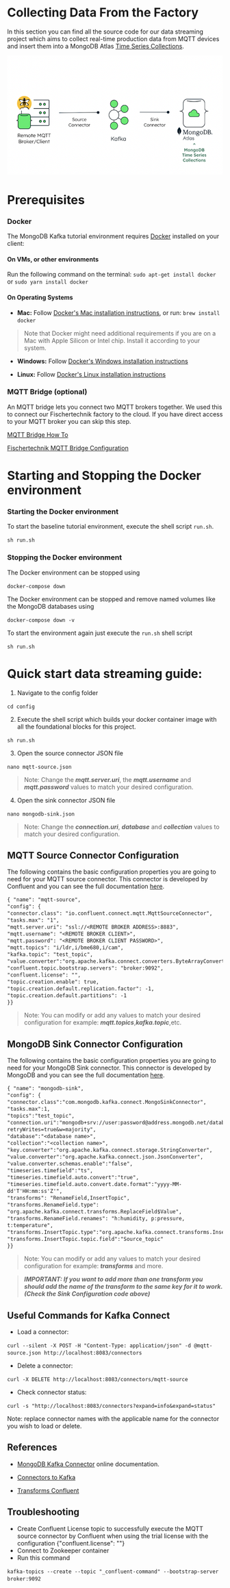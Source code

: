 # Collecting Data From the Factory #

In this section you can find all the source code for our data streaming project which aims to collect real-time production data from MQTT devices and insert them into a MongoDB Atlas [Time Series Collections](https://www.mongodb.com/docs/manual/core/timeseries/timeseries-automatic-removal/).

![](media/architecture.png)


# Prerequisites
### Docker
The MongoDB Kafka tutorial environment requires [Docker](https://docs.docker.com/get-docker/) installed on your client:

#### On VMs, or other environments
Run the following command on the terminal:
```sudo apt-get install docker``` or ```sudo yarn install docker```


#### On Operating Systems 
- **Mac:** Follow [Docker's Mac installation instructions](https://docs.docker.com/desktop/install/mac-install/), or run:
```brew install docker```
> Note that Docker might need additional requirements if you are on a Mac with Apple Silicon or Intel chip. Install it according to your system.

- **Windows:** Follow [Docker's Windows installation instructions](https://docs.docker.com/desktop/install/windows-install/)

- **Linux:** Follow [Docker's Linux installation instructions](https://docs.docker.com/desktop/install/linux-install/)


### MQTT Bridge (optional)

An MQTT bridge lets you connect two MQTT brokers together. We used this to connect our Fischertechnik factory to the cloud. If you have direct access to your MQTT broker you can skip this step.

[MQTT Bridge How To](http://www.steves-internet-guide.com/mosquitto-bridge-configuration/)

[Fischertechnik MQTT Bridge Configuration](https://github.com/mongodb-industry-solutions/smart-factory/blob/main/web-portal/MQTT_Bridge_Configuration.md)
  
# Starting and Stopping the Docker environment

### Starting the Docker environment

To start the baseline tutorial environment, execute the shell script `run.sh`.

```sh run.sh```

### Stopping the Docker environment

The Docker environment can be stopped using

`docker-compose down`

The Docker environment can be stopped and remove named volumes like the MongoDB databases using

`docker-compose down -v`

To start the environment again just execute the `run.sh` shell script

`sh run.sh`

# Quick start data streaming guide:

1. Navigate to the config folder

```cd config```

2. Execute the shell script which builds your docker container image with all the foundational blocks for this project.

```sh run.sh```

3. Open the source connector JSON file

```nano mqtt-source.json```

> Note: Change the ***mqtt.server.uri***, the ***mqtt.username*** and ***mqtt.password*** values to match your desired configuration.

4. Open the sink connector JSON file

```nano mongodb-sink.json```

> Note: Change the ***connection.uri***, ***database*** and ***collection*** values to match your desired configuration.

## MQTT Source Connector Configuration

The following contains the basic configuration properties you are going to need for your MQTT source connector. This connector is developed by Confluent and you can see the full documentation [here](https://docs.confluent.io/kafka-connect-mqtt/current/mqtt-source-connector/mqtt_source_connector_config.html).

```
{ "name": "mqtt-source",
"config": {
"connector.class": "io.confluent.connect.mqtt.MqttSourceConnector",
"tasks.max": "1",
"mqtt.server.uri": "ssl://<REMOTE BROKER ADDRESS>:8883",
"mqtt.username": "<REMOTE BROKER CLIENT>",
"mqtt.password": "<REMOTE BROKER CLIENT PASSWORD>",
"mqtt.topics": "i/ldr,i/bme680,i/cam",
"kafka.topic": "test_topic",
"value.converter":"org.apache.kafka.connect.converters.ByteArrayConverter",
"confluent.topic.bootstrap.servers": "broker:9092",
"confluent.license": "",
"topic.creation.enable": true,
"topic.creation.default.replication.factor": -1,
"topic.creation.default.partitions": -1 
}} 
```

>Note: You can modify or add any values to match your desired configuration for example:  ***mqtt.topics***,***kafka.topic***,etc.

## MongoDB Sink Connector Configuration

The following contains the basic configuration properties you are going to need for your MongoDB Sink connector. This connector is developed by MongoDB and you can see the full documentation [here](https://www.mongodb.com/docs/kafka-connector/current/).

```
{ "name": "mongodb-sink",
"config": {
"connector.class":"com.mongodb.kafka.connect.MongoSinkConnector",
"tasks.max":1,
"topics":"test_topic",
"connection.uri":"mongodb+srv://user:password@address.mongodb.net/database?retryWrites=true&w=majority",
"database":"<database name>",
"collection":"<collection name>",
"key.converter":"org.apache.kafka.connect.storage.StringConverter",
"value.converter":"org.apache.kafka.connect.json.JsonConverter",
"value.converter.schemas.enable":"false",
"timeseries.timefield":"ts",
"timeseries.timefield.auto.convert":"true",
"timeseries.timefield.auto.convert.date.format":"yyyy-MM-dd'T'HH:mm:ss'Z'",
"transforms": "RenameField,InsertTopic",
"transforms.RenameField.type": "org.apache.kafka.connect.transforms.ReplaceField$Value",
"transforms.RenameField.renames": "h:humidity, p:pressure, t:temperature",
"transforms.InsertTopic.type":"org.apache.kafka.connect.transforms.InsertField$Value",
"transforms.InsertTopic.topic.field":"Source_topic"
}}
```

>Note: You can modify or add any values to match your desired configuration for example: ***transforms*** and more.

> ***IMPORTANT: If you want to add more than one transform you should add the name of the transform to the same key for it to work.(Check the Sink Configuration code above)***

## Useful Commands for Kafka Connect
- Load a connector:

```curl --silent -X POST -H "Content-Type: application/json" -d @mqtt-source.json http://localhost:8083/connectors```

- Delete a connector:

```curl -X DELETE http://localhost:8083/connectors/mqtt-source```

- Check connector status:

```curl -s "http://localhost:8083/connectors?expand=info&expand=status"```

Note: replace connector names with the applicable name for the connector you wish to load or delete.

## References

- [MongoDB Kafka Connector](https://docs.mongodb.com/kafka-connector/current/) online documentation.

- [Connectors to Kafka](https://docs.confluent.io/home/connect/overview.html)

- [Transforms Confluent](https://docs.confluent.io/platform/current/connect/transforms/overview.html)

## Troubleshooting 

- Create Confluent License topic to successfully execute the MQTT source connector by Confluent when using the trial license with the configuration {"confluent.license": ""}
- Connect to Zookeeper container
- Run this command

 ```kafka-topics --create --topic "_confluent-command" --bootstrap-server broker:9092```
 

